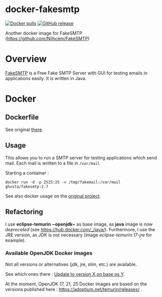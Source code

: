# docker-fakesmtp

[![Docker pulls](https://img.shields.io/docker/pulls/ghusta/fakesmtp.svg?logo=Docker)](https://hub.docker.com/r/ghusta/fakesmtp)
[![GitHub release](https://img.shields.io/github/v/release/ghusta/docker-fakesmtp?sort=semver&logo=GitHub)](https://github.com/ghusta/docker-fakesmtp/releases)

Another docker image for FakeSMTP (https://github.com/Nilhcem/FakeSMTP)

# Overview
[FakeSMTP](https://github.com/Nilhcem/FakeSMTP) is a Free Fake SMTP Server with GUI for testing emails in applications easily. It is written in Java.

# Docker 
## Dockerfile
See original [there](https://github.com/Nilhcem/FakeSMTP/blob/master/Dockerfile).

## Usage
This allows you to run a SMTP server for testing applications which send mail. Each mail is written to a file in `/var/mail`

Starting a container :

    docker run -d -p 2525:25 -v /tmp/fakemail:/var/mail ghusta/fakesmtp:2.7

See also docker usage on the [original project](https://github.com/Nilhcem/FakeSMTP#usage-on-docker).

## Refactoring
I use **eclipse-temurin** **~openjdk~** as base image, as **java** image is now _deprecated_ (see https://hub.docker.com/_/java/).
Furthermore, I use the JRE version, as JDK is not necessary (image _eclipse-temurin:17-jre_ for example).

### Available OpenJDK Docker images

Not all versions or alternatives (jdk, jre, slim, etc.) are available.

See which ones there : [Update to version X on base os Y](https://github.com/docker-library/openjdk/issues/272).

At the moment, OpenJDK 17, 21, 25 Docker images are based on the versions published here : https://adoptium.net/temurin/releases/ .
